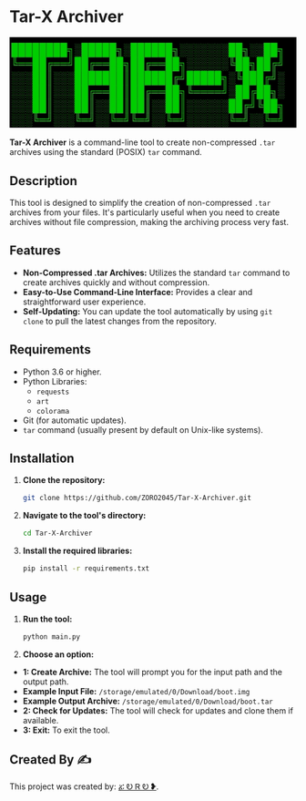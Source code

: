 # Tar-X Archiver

![banner](https://raw.githubusercontent.com/ZORO2045/Tar-X-Archiver/main/banner.jpg)

**Tar-X Archiver** is a command-line tool to create non-compressed `.tar` archives using the standard (POSIX) `tar` command.

## Description

This tool is designed to simplify the creation of non-compressed `.tar` archives from your files. It's particularly useful when you need to create archives without file compression, making the archiving process very fast.

## Features

*   **Non-Compressed .tar Archives:** Utilizes the standard `tar` command to create archives quickly and without compression.
*   **Easy-to-Use Command-Line Interface:** Provides a clear and straightforward user experience.
*   **Self-Updating:** You can update the tool automatically by using `git clone` to pull the latest changes from the repository.

## Requirements

*   Python 3.6 or higher.
*   Python Libraries:
    *   `requests`
    *   `art`
    *   `colorama`
*   Git (for automatic updates).
*   `tar` command (usually present by default on Unix-like systems).

## Installation

1.  **Clone the repository:**
    ```bash
    git clone https://github.com/ZORO2045/Tar-X-Archiver.git
    ```
2.  **Navigate to the tool's directory:**
    ```bash
    cd Tar-X-Archiver
    ```
3.  **Install the required libraries:**
    ```bash
    pip install -r requirements.txt
    ```

## Usage

1.  **Run the tool:**
    ```bash
    python main.py
    ```
2.  **Choose an option:**
   *   **1: Create Archive:** The tool will prompt you for the input path and the output path.
   *   **Example Input File:** `/storage/emulated/0/Download/boot.img`
   *   **Example Output Archive:** `/storage/emulated/0/Download/boot.tar`
   *   **2: Check for Updates:** The tool will check for updates and clone them if available.
   *   **3: Exit:** To exit the tool.

## Created By ✍️

This project was created by: [ፚ Ꭷ Ꮢ Ꭷ ❥](https://t.me/ZORO2045).
